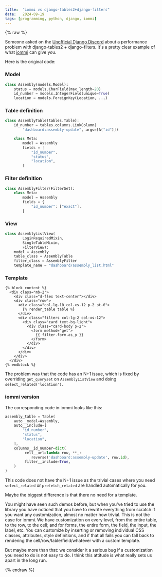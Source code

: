 ```yaml
---
title:	"iommi vs django-tables2+django-filters"
date:	2024-09-19
tags: [programming, python, django, iommi]
---
```


{% raw %}

Someone asked on the [Unofficial Django Discord](https://unofficial-django-discord.github.io/) about a performance problem with django-tables2 + django-filters. It's a pretty clear example of what [iommi](https://github.com/iommirocks/iommi) can give you.

Here is the original code:

### Model
```python
class Assembly(models.Model):
    status = models.CharField(max_length=20)
    id_number = models.IntegerField(unique=True)
    location = models.ForeignKey(Location, ...)
```

### Table definition
```python
class AssemblyTable(tables.Table):
    id_number = tables.columns.LinkColumn(
        "dashboard:assembly-update", args=[A("id")])

    class Meta:
        model = Assembly
        fields = [
            "id_number",
            "status",
            "location",
        ]
```

### Filter definition
```python
class AssemblyFilter(FilterSet):
    class Meta:
        model = Assembly
        fields = {
            "id_number": ["exact"],
        }
```

### View
```python
class AssemblyListView(
        LoginRequiredMixin, 
        SingleTableMixin, 
        FilterView):
    model = Assembly
    table_class = AssemblyTable
    filter_class = AssemblyFilter
    template_name = "dashboard/assembly_list.html"
```

### Template
```django
{% block content %}
  <div class="mb-2">
    <div class="d-flex text-center"></div>
    <div class="row">
      <div class="col-lg-10 col-xs-12 p-2 pt-0">
        {% render_table table %}
      </div>
      <div class="filters col-lg-2 col-xs-12">
        <div class="card text-bg-light">
          <div class="card-body p-2">
            <form method="get">
              {{ filter.form.as_p }}
            </form>
          </div>
        </div>
      </div>
    </div>
  </div>
{% endblock %}
```


The problem was that the code has an N+1 issue, which is fixed by overriding `get_queryset` on `AssemblyListView` and doing `select_related('location')`.


### iommi version
The corresponding code in iommi looks like this:

```python
assembly_table = Table(
    auto__model=Assembly,
    auto__include=[
        "id_number",
        "status",
        "location",
    ],
    columns__id_number=dict(
         cell__url=lambda row, **_: 
            reverse('dashboard:assembly-update', row.id),
         filter__include=True,
    )
)
```

This code does not have the N+1 issue as the trivial cases where you need `select_related` or `prefetch_related` are handled automatically for you.

Maybe the biggest difference is that there no need for a template.

You might have seen such demos before, but when you've tried to use the library you have noticed that you have to rewrite everything from scratch if you want any customization, almost no matter how trivial. This is not the case for iommi. We have customization on every level, from the entire table, to the row, to the cell; and for forms, the entire form, the field, the input, the label, etc. You can customize by inserting or removing individual CSS classes, attributes, style definitions, and if that all fails you can fall back to rendering the cell/row/table/field/whatever with a custom template.

But maybe more than that: we consider it a serious bug if a customization you need to do is not easy to do. I think this attitude is what really sets us apart in the long run.

{% endraw %}
